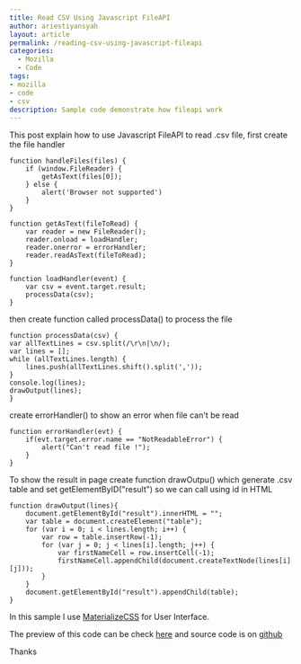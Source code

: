 ```yaml
---
title: Read CSV Using Javascript FileAPI
author: ariestiyansyah
layout: article
permalink: /reading-csv-using-javascript-fileapi
categories:
  - Mozilla
  - Code
tags:
- mozilla
- code
- csv
description: Sample code demonstrate how fileapi work
---
```

This post explain how to use Javascript FileAPI to read .csv file, first create the file handler

    function handleFiles(files) {
    	if (window.FileReader) {
    		getAsText(files[0]);
    	} else {
    		alert('Browser not supported')
    	}
    }

    function getAsText(fileToRead) {
    	var reader = new FileReader();
    	reader.onload = loadHandler;
    	reader.onerror = errorHandler;
    	reader.readAsText(fileToRead);
    }

    function loadHandler(event) {
    	var csv = event.target.result;
    	processData(csv);
    }


then create function called processData() to process the file

    function processData(csv) {
	var allTextLines = csv.split(/\r\n|\n/);
	var lines = [];
	while (allTextLines.length) {
		lines.push(allTextLines.shift().split(','));
	}
	console.log(lines);
	drawOutput(lines);
	}

create errorHandler() to show an error when file can't be read

    function errorHandler(evt) {
    	if(evt.target.error.name == "NotReadableError") {
    		alert("Can't read file !");
    	}
    }

To show the result in page create function drawOutpu() which generate .csv table and set getElementByID("result") so we can call using id in HTML

    function drawOutput(lines){
    	document.getElementById("result").innerHTML = "";
    	var table = document.createElement("table");
    	for (var i = 0; i < lines.length; i++) {
    		var row = table.insertRow(-1);
    		for (var j = 0; j < lines[i].length; j++) {
    			var firstNameCell = row.insertCell(-1);
    			firstNameCell.appendChild(document.createTextNode(lines[i][j]));
    		}
    	}
    	document.getElementById("result").appendChild(table);
    }
In this sample I use [MaterializeCSS](http://materializecss.com) for User Interface.

The preview of this code can be check [here](http://oonlab.com/CSV-reader) and source code is on [github](http://github.com/ariestiyansyah/CSV-Reader)

Thanks

